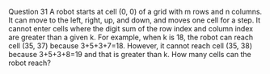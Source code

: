 Question 31 A robot starts at cell (0, 0) of a grid with m rows and n columns. It can move to the
left, right, up, and down, and moves one cell for a step. It cannot enter cells where the digit sum
of the row index and column index are greater than a given k. For example, when k is 18, the robot
can reach cell (35, 37) because 3+5+3+7=18. However, it cannot reach cell (35, 38) because
3+5+3+8=19 and that is greater than k. How many cells can the robot reach?
